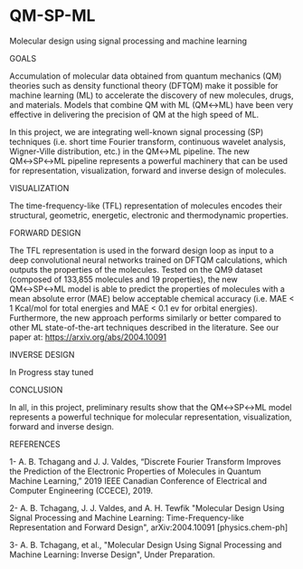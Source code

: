 # QM-SP-ML
Molecular design using signal processing and machine learning

GOALS

Accumulation of molecular data obtained from quantum mechanics (QM) theories such as density functional theory (DFTQM) make it possible for machine learning (ML) to accelerate the discovery of new molecules, drugs, and materials. Models that combine QM with ML (QM↔ML) have been very effective in delivering the precision of QM at the high speed of ML.

In this project, we are integrating well-known signal processing (SP) techniques (i.e. short time Fourier transform, continuous wavelet analysis, Wigner-Ville distribution, etc.) in the QM↔ML pipeline. The new QM↔SP↔ML pipeline represents a powerful machinery that can be used for representation, visualization, forward and inverse design of molecules.

VISUALIZATION 

The time-frequency-like (TFL) representation of molecules encodes their structural, geometric, energetic, electronic and thermodynamic properties.

FORWARD DESIGN 

The TFL representation is used in the forward design loop as input to a deep convolutional neural networks trained on DFTQM calculations, which outputs the properties of the molecules. Tested on the QM9 dataset (composed of 133,855 molecules and 19 properties), the new QM↔SP↔ML model is able to predict the properties of molecules with a mean absolute error (MAE) below acceptable chemical accuracy (i.e. MAE < 1 Kcal/mol for total energies and MAE < 0.1 ev for orbital energies). Furthermore, the new approach performs similarly or better compared to other ML state-of-the-art techniques described in the literature.  See our paper at: https://arxiv.org/abs/2004.10091

INVERSE DESIGN 

In Progress stay tuned

CONCLUSION 

In all, in this project, preliminary results show that the QM↔SP↔ML model represents a powerful technique for molecular representation, visualization, forward and inverse design.

REFERENCES

1- A. B. Tchagang and J. J. Valdes, “Discrete Fourier Transform Improves the Prediction of the Electronic Properties of Molecules in Quantum Machine Learning,” 2019 IEEE Canadian Conference of Electrical and Computer Engineering (CCECE), 2019.

2- A. B. Tchagang, J. J. Valdes, and A. H. Tewfik "Molecular Design Using Signal Processing and Machine Learning: Time-Frequency-like Representation and Forward Design", arXiv:2004.10091 [physics.chem-ph]

3- A. B. Tchagang, et al., "Molecular Design Using Signal Processing and Machine Learning: Inverse Design", Under Preparation.
